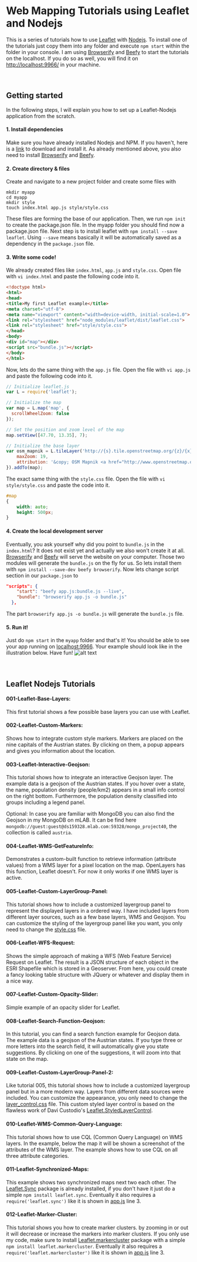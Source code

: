 # Web Mapping Tutorials using Leaflet and Nodejs


This is a series of tutorials how to use [Leaflet](http://leafletjs.com/) with [Nodejs](https://nodejs.org/en/). To install one of the tutorials just copy them into any folder and execute `npm start` within the folder in your console.
I am using [Browserify](http://browserify.org/) and [Beefy](http://didact.us/beefy/) to start the tutorials on the localhost. If you do so as well, you will find it on <http://localhost:9966/> in your machine.<br><br><br>

## Getting started
In the following steps, I will explain you how to set up a Leaflet-Nodejs application from the scratch.

#### 1. Install dependencies
Make sure you have already installed Nodejs and NPM. If you haven't, here is a [link](https://nodejs.org/en/download/) to download and install it. As already mentioned above, you also need to install [Browserify](http://browserify.org/) and [Beefy](http://didact.us/beefy/).<br>

#### 2. Create directory & files
Create and navigate to a new project folder and create some files with 
```
mkdir myapp
cd myapp
mkdir style
touch index.html app.js style/style.css
```
These files are forming the base of our application. Then, we run `npm init` to create the package.json file. In the myapp folder you should find now a package.json file. Next step is to install leaflet with `npm install --save leaflet`. Using `--save` means basically it will be automatically saved as a dependency in the `package.json` file.<br>

#### 3. Write some code!
We already created files like `index.html`, `app.js` and `style.css`. Open file with `vi index.html` and paste the following code into it.
```html
<!doctype html>
<html>
<head>
<title>My first Leaflet example</title>
<meta charset="utf-8">
<meta name="viewport" content="width=device-width, initial-scale=1.0">
<link rel="stylesheet" href="node_modules/leaflet/dist/leaflet.css">
<link rel="stylesheet" href="style/style.css">
</head>
<body>
<div id="map"></div>
<script src="bundle.js"></script>
</body>
</html>
```
Now, lets do the same thing with the `app.js` file. Open the file with `vi app.js` and paste the following code into it.
```javascript
// Initialize leaflet.js
var L = require('leaflet');

// Initialize the map
var map = L.map('map', {
  scrollWheelZoom: false
});

// Set the position and zoom level of the map
map.setView([47.70, 13.35], 7);

// Initialize the base layer
var osm_mapnik = L.tileLayer('http://{s}.tile.openstreetmap.org/{z}/{x}/{y}.png', {
	maxZoom: 19,
	attribution: '&copy; OSM Mapnik <a href="http://www.openstreetmap.org/copyright">OpenStreetMap</a>'
}).addTo(map);
```
The exact same thing with the `style.css` file. Open the file with `vi style/style.css` and paste the code into it.
```css
#map
{
    width: auto;
    height: 500px;
}
```
#### 4. Create the local development server
Eventually, you ask yourself why did you point to `bundle.js` in the `index.html`? It does not exist yet and actually we also won't create it at all. [Browserify](http://browserify.org/) and [Beefy](http://didact.us/beefy/) will serve the website on your computer. Those two modules will generate the `bundle.js` on the fly for us. So lets install them with `npm install --save-dev beefy browserify`.
Now lets change script section in our `package.json` to 
```json
"scripts": {
    "start": "beefy app.js:bundle.js --live",
    "bundle": "browserify app.js -o bundle.js"
  },
```
The part `browserify app.js -o bundle.js` will generate the `bundle.js` file.

#### 5. Run it!
Just do `npm start` in the `myapp` folder and that's it! You should be able to see your app running on [localhost:9966](http://localhost:9966). Your example should look like in the illustration below. Have fun!
![alt text](https://github.com/g07kore/leaflet-nodejs-tutorials/blob/master/001-Leaflet-BaseLayers/style/example.png "")
<br><br><br>
## Leaflet Nodejs Tutorials

#### 001-Leaflet-Base-Layers:
This first tutorial shows a few possible base layers you can use with Leaflet.

#### 002-Leaflet-Custom-Markers:
Shows how to integrate custom style markers. Markers are placed on the nine capitals of the Austrian states. By clicking on them, a popup appears and gives you information about the location.

#### 003-Leaflet-Interactive-Geojson:
This tutorial shows how to integrate an interactive Geojson layer. The example data is a geojson of the Austrian states. If you hover over a state, the name, population density (people/km2) appears in a small info control on the right bottom. Furthermore, the population density classified into groups including a legend panel.

Optional: In case you are familiar with MongoDB you can also find the Geojson in my MongoDB on mLAB. It can be find here `mongodb://guest:guest@ds159328.mlab.com:59328/mongo_project40`, the collection is called `austria`.

#### 004-Leaflet-WMS-GetFeatureInfo:
Demonstrates a custom-built function to retrieve information (attribute values) from a WMS layer for a pixel location on the map. OpenLayers has this function, Leaflet doesn't. For now it only works if one WMS layer is active.

#### 005-Leaflet-Custom-LayerGroup-Panel:
This tutorial shows how to include a customized layergroup panel to represent the displayed layers in a ordered way. I have included layers from different layer sources, such as a few base layers, WMS and Geojson. You can customize the styling of the layergroup panel like you want, you only need to change the [style.css](https://github.com/g07kore/leaflet-nodejs-tutorials/blob/master/005-Leaflet-Custom-LayerGroup-Panel/style/style.css) file.

#### 006-Leaflet-WFS-Request:
Shows the simple approach of making a WFS (Web Feature Service) Request on Leaflet. The result is a JSON structure of each object in the ESRI Shapefile which is stored in a Geoserver. From here, you could create a fancy looking table structure with JQuery or whatever and display them in a nice way.

#### 007-Leaflet-Custom-Opacity-Slider:
Simple example of an opacity slider for Leaflet.


#### 008-Leaflet-Search-Function-Geojson:
In this tutorial, you can find a search function example for Geojson data. The example data is a geojson of the Austrian states. If you type three or more letters into the search field, it will automatically give you state suggestions. By clicking on one of the suggestions, it will zoom into that state on the map.

#### 009-Leaflet-Custom-LayerGroup-Panel-2:
Like tutorial 005, this tutorial shows how to include a customized layergroup panel but in a more modern way. Layers from different data sources were included. You can customize the appearance, you only need to change the [layer_control.css](https://github.com/g07kore/leaflet-nodejs-tutorials/blob/master/009-Leaflet-Custom-LayerGroup-Panel-2/style/layer_control.css) file. This custom styled layer control is based on the flawless work of Davi Custodio's [Leaflet.StyledLayerControl](https://github.com/davicustodio/Leaflet.StyledLayerControl).

#### 010-Leaflet-WMS-Common-Query-Language:
This tutorial shows how to use CQL (Common Query Language) on WMS layers. In the example, below the map it will be shown a screenshot of the attributes of the WMS layer. The example shows how to use CQL on all three attribute categories.

#### 011-Leaflet-Synchronized-Maps:
This example shows two synchronized maps next two each other. The [Leaflet.Sync](https://github.com/turban/Leaflet.Sync) package is already installed, if you don't have it just do a simple `npm install leaflet.sync`. Eventually it also requires a ```require('leaflet.sync')``` like it is shown in [app.js](https://github.com/g07kore/leaflet-nodejs-tutorials/blob/master/011-Leaflet-Synchronized-Maps/app.js) line 3.

#### 012-Leaflet-Marker-Cluster:
This tutorial shows you how to create marker clusters. by zooming in or out it will decrease or increase the markers into marker clusters. If you only use my code, make sure to install [Leaflet.markercluster](https://github.com/Leaflet/Leaflet.markercluster) package with a simple `npm install leaflet.markercluster`. Eventually it also requires a ```require('leaflet.markercluster')``` like it is shown in [app.js](https://github.com/g07kore/leaflet-nodejs-tutorials/blob/master/012-Leaflet-Marker-Cluster/app.js) line 3.
